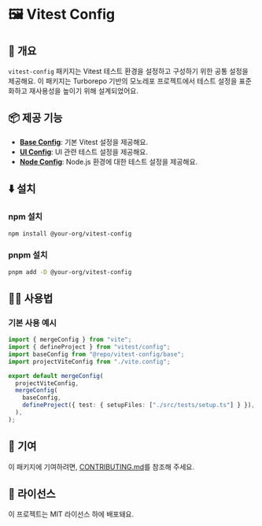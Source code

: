 # 🖼️ Vitest Config

## 📖 개요
`vitest-config` 패키지는 Vitest 테스트 환경을 설정하고 구성하기 위한 공통 설정을 제공해요. 이 패키지는 Turborepo 기반의 모노레포 프로젝트에서 테스트 설정을 표준화하고 재사용성을 높이기 위해 설계되었어요.

## 📦 제공 기능
- **[Base Config](./configs/base.js)**: 기본 Vitest 설정을 제공해요.
- **[UI Config](./configs/ui.js)**: UI 관련 테스트 설정을 제공해요.
- **[Node Config](./configs/node.js)**: Node.js 환경에 대한 테스트 설정을 제공해요.

## ⬇️ 설치

### npm 설치
```bash
npm install @your-org/vitest-config
```

### pnpm 설치
```bash
pnpm add -D @your-org/vitest-config
```

## 🧑‍💻 사용법

### 기본 사용 예시
```typescript
import { mergeConfig } from "vite";
import { defineProject } from "vitest/config";
import baseConfig from "@repo/vitest-config/base";
import projectViteConfig from "./vite.config";

export default mergeConfig(
  projectViteConfig,
  mergeConfig(
    baseConfig,
    defineProject({ test: { setupFiles: ["./src/tests/setup.ts"] } }),
  ),
);
```

## 🤝 기여
이 패키지에 기여하려면, [CONTRIBUTING.md](../CONTRIBUTING.md)를 참조해 주세요.

## 📜 라이선스
이 프로젝트는 MIT 라이선스 하에 배포돼요.